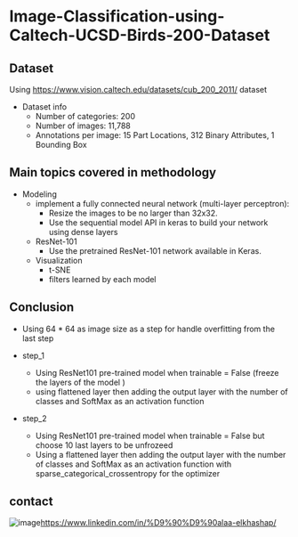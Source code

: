 # Image-Classification-using-Caltech-UCSD-Birds-200-Dataset


## Dataset

Using https://www.vision.caltech.edu/datasets/cub_200_2011/ dataset
* Dataset info
  - Number of categories: 200
  - Number of images: 11,788
  - Annotations per image: 15 Part Locations, 312 Binary Attributes, 1 Bounding Box

## Main topics covered in methodology
* Modeling
  - implement a fully connected neural network (multi-layer perceptron):
      * Resize the images to be no larger than 32x32.
      * Use the sequential model API in keras to build your network using dense layers
  -  ResNet-101
      *  Use the pretrained ResNet-101 network available in Keras.
  - Visualization
      * t-SNE  
      * filters learned by each model


## Conclusion
* Using 64 * 64 as image size as a step for handle overfitting from the last step 
* step_1
  - Using ResNet101 pre-trained model when trainable = False (freeze the layers of the model )
  - using flattened layer then adding the output layer with the number of classes and SoftMax as an  activation function 
  
* step_2
  - Using ResNet101 pre-trained model when trainable = False but choose 10 last layers to be unfrozeed 
  - Using a flattened layer then adding the output layer with the number of  classes and SoftMax as an activation function with sparse_categorical_crossentropy for the optimizer 


## contact 
![image](https://user-images.githubusercontent.com/60587913/209285099-911ab4b9-604a-45e5-8c96-ce618df56870.png)https://www.linkedin.com/in/%D9%90%D9%90alaa-elkhashap/
